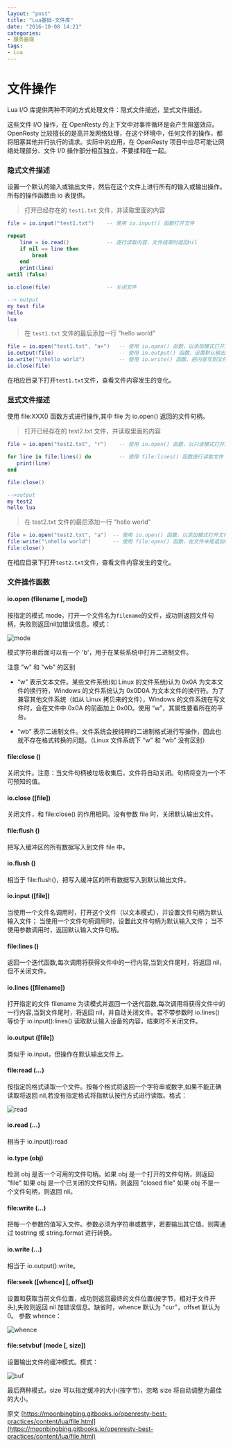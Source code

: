 ```yaml
---
layout: "post"
title: "Lua基础-文件库"
date: "2016-10-08 14:21"
categories:
- 服务器端
tags:
- Lua
---
```


# 文件操作

Lua I\/O 库提供两种不同的方式处理文件：隐式文件描述，显式文件描述。

这些文件 I\/O 操作，在 OpenResty 的上下文中对事件循环是会产生阻塞效应。 OpenResty 比较擅长的是高并发网络处理，在这个环境中，任何文件的操作，都将阻塞其他并行执行的请求。实际中的应用，在 OpenResty 项目中应尽可能让网络处理部分、文件 I\/0 操作部分相互独立，不要揉和在一起。

### 隐式文件描述

设置一个默认的输入或输出文件，然后在这个文件上进行所有的输入或输出操作。所有的操作函数由 io 表提供。

> 打开已经存在的 `test1.txt` 文件，并读取里面的内容

```lua
file = io.input("test1.txt")    -- 使用 io.input() 函数打开文件

repeat
    line = io.read()            -- 逐行读取内容，文件结束时返回nil
    if nil == line then
        break
    end
    print(line)
until (false)

io.close(file)                  -- 关闭文件

--> output
my test file
hello
lua
```

> 在 `test1.txt` 文件的最后添加一行 "hello world"

```lua
file = io.open("test1.txt", "a+")   -- 使用 io.open() 函数，以添加模式打开文件
io.output(file)                     -- 使用 io.output() 函数，设置默认输出文件
io.write("\nhello world")           -- 使用 io.write() 函数，把内容写到文件
io.close(file)
```

在相应目录下打开`test1.txt`文件，查看文件内容发生的变化。

### 显式文件描述

使用 file:XXX\(\) 函数方式进行操作,其中 file 为 io.open\(\) 返回的文件句柄。

> 打开已经存在的 test2.txt 文件，并读取里面的内容

```lua
file = io.open("test2.txt", "r")    -- 使用 io.open() 函数，以只读模式打开文件

for line in file:lines() do         -- 使用 file:lines() 函数逐行读取文件
   print(line)
end

file:close()

-->output
my test2
hello lua
```

> 在 test2.txt 文件的最后添加一行 "hello world"

```lua
file = io.open("test2.txt", "a")  -- 使用 io.open() 函数，以添加模式打开文件
file:write("\nhello world")       -- 使用 file:open() 函数，在文件末尾追加内容
file:close()
```

在相应目录下打开`test2.txt`文件，查看文件内容发生的变化。

### 文件操作函数

#### io.open \(filename \[, mode\]\)

按指定的模式 mode，打开一个文件名为`filename`的文件，成功则返回文件句柄，失败则返回nil加错误信息。模式：

![mode](../../images/2016/file_1.png)

模式字符串后面可以有一个 'b'，用于在某些系统中打开二进制文件。

注意 "w" 和 "wb" 的区别

* “w” 表示文本文件。某些文件系统\(如 Linux 的文件系统\)认为 0x0A 为文本文件的换行符，Windows 的文件系统认为 0x0D0A 为文本文件的换行符。为了兼容其他文件系统（如从 Linux 拷贝来的文件），Windows 的文件系统在写文件时，会在文件中 0x0A 的前面加上 0x0D。使用 “w”，其属性要看所在的平台。

* “wb” 表示二进制文件。文件系统会按纯粹的二进制格式进行写操作，因此也就不存在格式转换的问题。（Linux 文件系统下 “w” 和 “wb” 没有区别）


#### file:close \(\)

关闭文件。注意：当文件句柄被垃圾收集后，文件将自动关闭。句柄将变为一个不可预知的值。

#### io.close \(\[file\]\)

关闭文件，和 file:close\(\) 的作用相同。没有参数 file 时，关闭默认输出文件。

#### file:flush \(\)

把写入缓冲区的所有数据写入到文件 file 中。

#### io.flush \(\)

相当于 file:flush\(\)，把写入缓冲区的所有数据写入到默认输出文件。

#### io.input \(\[file\]\)

当使用一个文件名调用时，打开这个文件（以文本模式），并设置文件句柄为默认输入文件；
当使用一个文件句柄调用时，设置此文件句柄为默认输入文件；
当不使用参数调用时，返回默认输入文件句柄。

#### file:lines \(\)

返回一个迭代函数,每次调用将获得文件中的一行内容,当到文件尾时，将返回 nil，但不关闭文件。

#### io.lines \(\[filename\]\)

打开指定的文件 filename 为读模式并返回一个迭代函数,每次调用将获得文件中的一行内容,当到文件尾时，将返回 nil，并自动关闭文件。若不带参数时 io.lines\(\) 等价于 io.input\(\):lines\(\) 读取默认输入设备的内容，结束时不关闭文件。

#### io.output \(\[file\]\)

类似于 io.input，但操作在默认输出文件上。

#### file:read \(...\)

按指定的格式读取一个文件。按每个格式将返回一个字符串或数字,如果不能正确读取将返回 nil,若没有指定格式将指默认按行方式进行读取。格式：

![read](../../images/2016/file_2.png)

#### io.read \(...\)

相当于 io.input\(\):read

#### io.type \(obj\)

检测 obj 是否一个可用的文件句柄。如果 obj 是一个打开的文件句柄，则返回 "file" 如果 obj 是一个已关闭的文件句柄，则返回 "closed file" 如果 obj 不是一个文件句柄，则返回 nil。

#### file:write \(...\)

把每一个参数的值写入文件。参数必须为字符串或数字，若要输出其它值，则需通过 tostring 或 string.format 进行转换。

#### io.write \(...\)

相当于 io.output\(\):write。

#### file:seek \(\[whence\] \[, offset\]\)

设置和获取当前文件位置，成功则返回最终的文件位置\(按字节，相对于文件开头\),失败则返回 nil 加错误信息。缺省时，whence 默认为 "cur"，offset 默认为 0。
参数 whence：

![whence](../../images/2016/file_3.png)

#### file:setvbuf \(mode \[, size\]\)

设置输出文件的缓冲模式。模式：

![buf](../../images/2016/file_4.png)

最后两种模式，size 可以指定缓冲的大小\(按字节\)，忽略 size 将自动调整为最佳的大小。




原文
[https://moonbingbing.gitbooks.io/openresty-best-practices/content/lua/file.html](https://moonbingbing.gitbooks.io/openresty-best-practices/content/lua/file.html)
